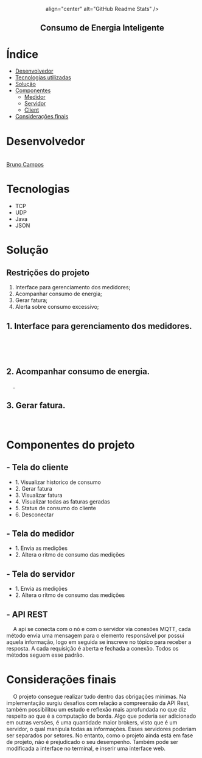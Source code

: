 <p align="center">
 align="center" alt="GitHub Readme Stats" />
 <h2 align="center">Consumo de Energia Inteligente </h2>
 
# Índice

- [Desenvolvedor](#desenvolvedor)
- [Tecnologias utilizadas](#Tecnologias)
- [Solução](#Solução)
- [Componentes](#Componentes)
   - [Medidor](#Medidor)
   - [Servidor](#Servidor)
   - [Client](#Client)
- [Considerações finais](#consideracoes)


# Desenvolvedor
<br /><a href="https://github.com/BRCZ1N">Bruno Campos</a>


# Tecnologias
<ul>
  <li>TCP</li>
  <li>UDP</li>
  <li>Java</li>
  <li>JSON</li>
</ul>



# Solução

<h2>Restrições do projeto</h2>

   1. Interface para gerenciamento dos medidores;
   2. Acompanhar consumo de energia;
   3. Gerar fatura;
   4. Alerta sobre consumo excessivo;
   
   <h2>   1. Interface para gerenciamento dos medidores.</h2>
   
 &emsp; 
 
  &emsp; 
  
<h2>2. Acompanhar consumo de energia.</h2>

 &emsp; .

<h2>3. Gerar fatura.</h2>

&emsp; 

 
# Componentes do projeto

<h2>- Tela do cliente</h2>
<p2> </p2>
 <ul>
  <li>1. Visualizar historico de consumo </li>
  <li>2. Gerar fatura </li>
  <li>3. Visualizar fatura </li>
  <li>4. Visualizar todas as faturas geradas</li>
  <li>5. Status de consumo do cliente</li>
  <li>6. Desconectar</li>
</ul>

<h2>- Tela do medidor</h2>
<p2> </p2>
 <ul>
  <li>1. Envia as medições</li>
  <li>2. Altera o ritmo de consumo das medições</li>
 
</ul>

<h2>- Tela do servidor</h2>
<p2> </p2>
 <ul>
  <li>1. Envia as medições</li>
  <li>2. Altera o ritmo de consumo das medições</li>
 
</ul>

<h2>- API REST</h2>
<p2>  &emsp; A api se conecta com o nó e com o servidor via conexões MQTT, cada método envia uma mensagem para o elemento responsável por possui aquela informação, logo em seguida se inscreve no tópico para receber a resposta. A cada requisição é aberta e fechada a conexão. Todos os métodos seguem esse padrão.<p2> 
 
 # Considerações finais 
<p2> &emsp; O projeto consegue realizar tudo dentro das obrigações mínimas. Na implementação surgiu desafios com relação a compreensão da API Rest, também possibilitou um estudo e reflexão mais aprofundada no que diz respeito ao que é a computação de borda. Algo que poderia ser adicionado em outras versões, é uma quantidade maior brokers, visto que é um servidor, o qual manipula todas as informações. Esses servidores poderiam ser separados por setores. No entanto, como o projeto ainda está em fase de projeto, não é prejudicado o seu desempenho. Também pode ser modificada a interface no terminal, e inserir uma interface web.
